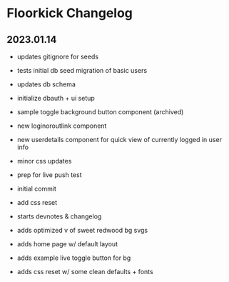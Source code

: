 # Floorkick Changelog

## 2023.01.14

- updates gitignore for seeds
- tests initial db seed migration of basic users
- updates db schema
- initialize dbauth + ui setup
- sample toggle background button component (archived)
- new loginoroutlink component
- new userdetails component for quick view of currently logged in user info
- minor css updates
- prep for live push test

- initial commit
- add css reset
- starts devnotes & changelog
- adds optimized v of sweet redwood bg svgs
- adds home page w/ default layout
- adds example live toggle button for bg
- adds css reset w/ some clean defaults + fonts
